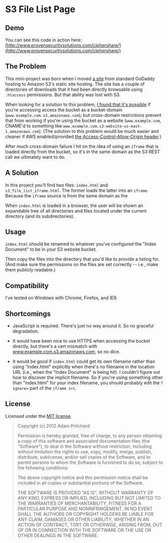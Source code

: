 # S3 File List Page #

## Demo ##

You can see this code in action here: 
[http://www.provensecuritysolutions.com/ciphershare/](http://www.provensecuritysolutions.com/ciphershare/)


## The Problem ##

This mini-project was born when I moved [a site](http://www.provensecuritysolutions.com) from standard GoDaddy hosting to Amazon S3's static site hosting. The site has a couple of directories of downloads that it had been directly browsable using `.htaccess` permissions. But that ability was lost with S3.

When looking for a solution to this problem, [I found that it's possible](https://aws.amazon.com/code/Amazon-S3/1713) if you're accessing access the bucket as a bucket-domain (`www.example.com.s3.amazonaws.com`); but cross-domain restrictions prevent that from working if you're using the bucket as a website (`www.example.com`, CNAME'd to something like `www.example.com.s3-website-us-east-1.amazonaws.com`). (The solution to this problem would be much easier and cleaner if AWS enabled/provided [the Access-Control-Allow-Origin header](https://forums.aws.amazon.com/thread.jspa?threadID=34281&start=125&tstart=0).)

After much cross-domain failure I hit on the idea of using an `iframe` that is loaded directly from the bucket, so it's in the same domain as the S3 REST call we ultimately want to do.

## A Solution ##

In this project you'll find two files: `index.html` and `s3_file_list_iframe.html`. The former loads the latter into an `iframe`. Because the `iframe` source is from the same domain as the 

When `index.html` is loaded in a browser, the user will be shown an expandable tree of all directories and files located under the current directory (and its subdirectories). 

## Usage ##

`index.html` should be renamed to whatever you've configured the "Index Document" to be in your S3 website bucket. 

Then copy the files into the directory that you'd like to provide a listing for. (And make sure the permissions on the files are set correctly -- i.e., make them publicly readable.)

## Compatibility ##

I've tested on Windows with Chrome, Firefox, and IE9.

## Shortcomings ##

- JavaScript is required. There's just no way around it. So no graceful degradation.

- It would have been nice to use HTTPS when accessing the bucket directly, but there's a cert mismatch with www.example.com.s3.amazonaws.com, so no dice.

- It would be good if `index.html` could get its own filename rather than using "index.html" explicitly when there's no filename in the location URL (i.e., when the "Index Document" is being hit). I couldn't figure out how to discover the implicit filename. So if you're using something other than "index.html" for your index filename, you should probably edit the `?ignore=` part of the `iframe src`.

## License ##

Licensed under the [MIT license](http://www.opensource.org/licenses/mit-license.php).

> Copyright (c) 2012 Adam Pritchard
> 
> Permission is hereby granted, free of charge, to any person obtaining a copy of this software and associated documentation files (the "Software"), to deal in the Software without restriction, including without limitation the rights to use, copy, modify, merge, publish, distribute, sublicense, and/or sell copies of the Software, and to permit persons to whom the Software is furnished to do so, subject to the following conditions:
> 
> The above copyright notice and this permission notice shall be included in all copies or substantial portions of the Software.
> 
> THE SOFTWARE IS PROVIDED "AS IS", WITHOUT WARRANTY OF ANY KIND, EXPRESS OR IMPLIED, INCLUDING BUT NOT LIMITED TO THE WARRANTIES OF MERCHANTABILITY, FITNESS FOR A PARTICULAR PURPOSE AND NONINFRINGEMENT. IN NO EVENT SHALL THE AUTHORS OR COPYRIGHT HOLDERS BE LIABLE FOR ANY CLAIM, DAMAGES OR OTHER LIABILITY, WHETHER IN AN ACTION OF CONTRACT, TORT OR OTHERWISE, ARISING FROM, OUT OF OR IN CONNECTION WITH THE SOFTWARE OR THE USE OR OTHER DEALINGS IN THE SOFTWARE.
